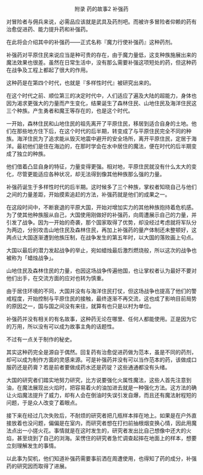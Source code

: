 <p align="center">附录 药的故事2 补强药</p>

对冒险者与佣兵来说，必需品应该就是武具及药剂吧。而被许多冒险者仰赖的药有治愈促进药、能力提升药和补强药。

在此将会介绍其中的补强药——正式名称『魔力行使补强药』这种药剂。

补强药对平原住民来说应当是种可贵的存在，由于魔力量低，这支种族施展出来的魔法效果也很差。虽然在日常生活中，没有那么需要补强这项短处的药，但这种药在战争及工程上都起了很大的作用。

这种药是在第四个时代，也就是『多样性时代』被研究出来的。

在这个时代之前、顺位第三的决定时代中，人们适应了遍及大陆的超能力，身体也因为渴求更强大的力量而产生变化，结果诞生了森林住民、山地住民及海洋住民这三个种族。产生勇者和魔王等存在的，也是这个时代。

一开始，森林住民和山地住民的祖先离开了平原住民，移居到适合自身的土地。他们在那些地方住下后，在这个时代的后半期，转变成了与平原住民完全不同的种族。海洋住民为了追求能从毁灭地震中避开的安全场所，离开平原住民，定居于海洋。最初他们是住在海边的，在那时学会在水中居住的魔法，便在时代的后半期变成了独立的种族。

他们借着凸显自身的特征，力量变得更强。相对地，平原住民就没有什么太大的变化，尽管更能适应各种状况，却无法得到像其他种族那么强的力量。

补强药诞生于多样性时代的后半期。这时候多了三个种族，掌权者知晓自己与他们之间的力量差距，开始摸索追赶的方法，补强药就是他们的成果之一。

在这段时间中，不断衰退的平原大国，开始对增加实力的其他种族抱持着危机感。为了使其他种族服从自己，大国使用刚做好的补强药，向周遭展示自己的力量，并引发了战争。因为一开始的奇袭，那个国家取得了优势，却没经过考虑就将军队分为两边，分别攻击山地住民及森林住民，再加上补强药的量产体制还未整顿好，这两点让大国逐渐遭到他族压制，在战争发生的第五年时，以大国的落败画上句点。

大国以最后的潜力发起战争的举止，宛如蜡烛最后激烈燃烧般，所以这次的战争也被称为「蜡烛战争」。

山地住民及森林住民的力量，也因这场战争传遍他国，也让掌权者认为最好不要对他们出手，在交流方面的应对也转为慎重。

由于居住环境的不同，大国并没有与海洋住民打仗，但这场战争也提高了他们的警戒程度，开始控制与平原住民的接触，最终逐渐不再交流，这也成了影响目前局势的原因之一，国与国之间没有来往，就算有也只是以村为单位。

补强药并没有相关的有名故事，这种药无论在哪里、任何人都能使用。正是因为它的万用，所以没有可以成为故事主角的话题性。

不过有一点关于制作的秘史。

其实这种药完全是源自于偶然。回复药有治愈促进药做为范本，虽是不同的药剂，却可以成为制作方面的灵感来源。可是补强药并没有可以当作范本的药，该做成口服药还是药膏？若是前者要做成药水还是药锭？这些通通都没有头绪。

大国的研究者们踏实地努力研究，比方说要强化火属性魔法，这些人首先注意到油，在魔法展现出火焰时，把容易着火的油加进去就是一种强化方法。这方法的确让火焰魔法提升了威力，却有人会在倒油时失误引发自爆，而且还有魔法射程短的问题，于是众人改变了着眼点。

接下来在经过几次失败后，不耐烦的研究者把几瓶样本摔在地上。如果是在户外直接放着也没问题，偏偏是在室内，而研究者想在打扫前抽根烟变换心情，因此用魔法点出一小搓火花。事情就是在这时发生的，研究者发出比自己想像中还大的火焰，甚至烧到了自己的浏海。呆愣住的研究者急忙调查起摔在地面上的样本，想要立刻理解发生的事情。

以此事为契机，他们知道补强药需要事前洒在周遭使用，也得知了药的成分，补强药的研究因而取得了进展。

